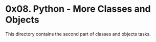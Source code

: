 # 0x08. Python - More Classes and Objects
This directory contains the second part of classes and objects tasks.
